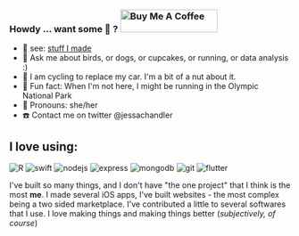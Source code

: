 ### Howdy ... want some :cake: ? <a href="https://www.buymeacoffee.com/monkeywacupcake" target="_blank"><img src="https://cdn.buymeacoffee.com/buttons/default-orange.png" alt="Buy Me A Coffee" height="41" width="174"></a>

- :calling: see: [stuff I made](https://www.github.com/monkeywithacupcake/stuffimade)
- 💬 Ask me about birds, or dogs, or cupcakes, or running, or data analysis :) 
- :bicyclist: I am cycling to replace my car. I'm a bit of a nut about it.
- :evergreen_tree:  Fun fact: When I'm not here, I might be running in the Olympic National Park
- :cherry_blossom: Pronouns: she/her
- :telephone: Contact me on twitter @jessachandler

## I love using:
![R](https://img.shields.io/badge/RStats-lightgrey?&style=for-the-badge&logo=R&logoColor=white)
![swift](https://img.shields.io/badge/swift-%23FA7343.svg?&style=for-the-badge&logo=swift&logoColor=white)
![nodejs](https://img.shields.io/badge/node.js%20-%2343853D.svg?&style=for-the-badge&logo=node.js&logoColor=white)
![express](https://img.shields.io/badge/express.js%20-%23404d59.svg?&style=for-the-badge)
![mongodb](https://img.shields.io/badge/MongoDB-%234ea94b.svg?&style=for-the-badge&logo=mongodb&logoColor=white)
![git](https://img.shields.io/badge/git%20-%23F05033.svg?&style=for-the-badge&logo=git&logoColor=white)
![flutter](https://img.shields.io/badge/Flutter%20-%2302569B.svg?&style=for-the-badge&logo=Flutter&logoColor=white)


I've built so many things, and I don't have "the one project" that I think is the most **me**. I made several iOS apps, I've built websites - the most complex being a two sided marketplace. I've contributed a little to several softwares that I use. I love making things and making things better (*subjectively, of course*)

